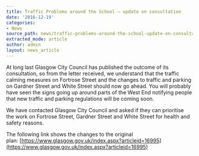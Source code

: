 ```yaml
---
title: Traffic Problems around the School – update on consultation
date: '2016-12-19'
categories:
- News
source_path: news/traffic-problems-around-the-school-update-on-consultation/index.html
extracted_mode: article
author: admin
layout: news_article
---
```

At long last Glasgow City Council has published the outcome of its consultation, so from the letter received, we understand that the traffic calming measures on Fortrose Street and the changes to traffic and parking on Gardner Street and White Street should now go ahead. You will probably have seen the signs going up around parts of the West End notifying people that new traffic and parking regulations will be coming soon.

We have contacted Glasgow City Council and asked if they can prioritise the work on Fortrose Street, Gardner Street and White Street for health and safety reasons.

The following link shows the changes to the original plan:&nbsp;[https://www.glasgow.gov.uk/index.aspx?articleid=16995](https://www.glasgow.gov.uk/index.aspx?articleid=16995)
